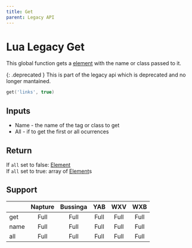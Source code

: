 ```yaml
---
title: Get
parent: Legacy API
---
```

# Lua Legacy Get
This global function gets a [element](../element.md) with the name or class passed to it.

{: .deprecated }
This is part of the legacy api which is deprecated and no longer mantained.

```lua
get('links', true)
```

## Inputs
- Name - the name of the tag or class to get
- All - if to get the first or all ocurrences

## Return
If `all` set to false: [Element](../element.md)\
If `all` set to true: array of [Element](../element.md)s

## Support

|      | Napture | Bussinga | YAB  | WXV  | WXB  |
| ---- | :-----: | :------: | :--: | :--: | :--: |
| get  | Full    | Full     | Full | Full | Full |
| name | Full    | Full     | Full | Full | Full |
| all  | Full    | Full     | Full | Full | Full |